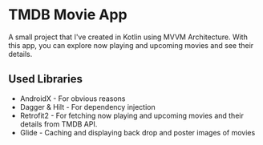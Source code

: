 # TMDB Movie App
A small project that I've created in Kotlin using MVVM Architecture. With this app, you can explore now playing and upcoming movies and see their details.

## Used Libraries
- AndroidX - For obvious reasons
- Dagger & Hilt - For dependency injection
- Retrofit2 - For fetching now playing and upcoming movies and their details from TMDB API.
- Glide - Caching and displaying back drop and poster images of movies